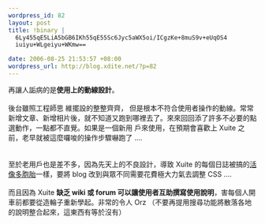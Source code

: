 ```yaml
--- 
wordpress_id: 82
layout: post
title: !binary |
  6Ly455qE5LiA5bGB6IKh55qE55Sc6Jyc5aWX5oi/ICgzKe+8muS9v+eUqOS4
  iuiyu+WLgeiyu+WKmw==

date: 2006-08-25 21:53:57 +08:00
wordpress_url: http://blog.xdite.net/?p=82
---
```

再讓人詬病的是<span style="font-weight: bold">使用上的動線設計</span>。<br /><br />後台雖照工程師思 維擺設的整整齊齊， 但是根本不符合使用者操作的動線。常常新增文章、新增相片後，就不知道又跑到哪裡去了。來來回回添了許多不必要的點選動作，一點都不直覺。如果是一個新用 戶來使用，在預期會喜歡上 Xuite 之前，老早就被這麼囉唆的操作步驟嚇跑了 ....<br /><br /><br />至於老用戶也是差不多，因為先天上的不良設計，導致 Xuite 的每個日誌被搞的<a href="http://xuite-joke.blogspot.com/2006/07/blog-post_24.html">活像多胞胎</a>一樣，要將 blog 改到與眾不同需要花費極大力氣去調整 CSS ....<br /><br />而且因為 Xuite <span style="font-weight: bold">缺乏 wiki 或  forum 可以讓使用者互助撰寫使用說明</span>，害每個人開車前都要從造輪子重新學起。非常的令人 Orz （不要再提用搜尋功能將散落各地的說明整合起來，這東西有等於沒有）
